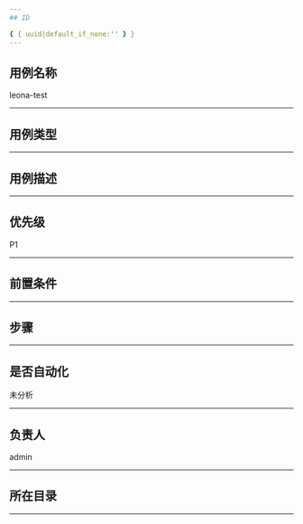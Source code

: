 ```yaml
---
## ID

{ { uuid|default_if_none:'' } }
---
```


## 用例名称

leona-test

---

## 用例类型



---

## 用例描述



---

## 优先级

P1

---

## 前置条件



---

## 步骤



---

## 是否自动化

未分析

---

## 负责人

admin

---



## 所在目录



---
